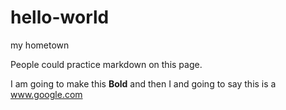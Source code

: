 # hello-world
my hometown

People could practice markdown on this page. 

I am going to make this __Bold__ and then I and going to say this is a www.google.com
